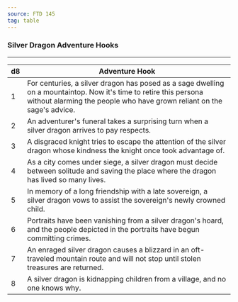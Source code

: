 ```yaml
---
source: FTD 145
tag: table
---
```


### Silver Dragon Adventure Hooks
---
|d8|Adventure Hook|
|----|------------|
|1|For centuries, a silver dragon has posed as a sage dwelling on a mountaintop. Now it's time to retire this persona without alarming the people who have grown reliant on the sage's advice.|
|2|An adventurer's funeral takes a surprising turn when a silver dragon arrives to pay respects.|
|3|A disgraced knight tries to escape the attention of the silver dragon whose kindness the knight once took advantage of.|
|4|As a city comes under siege, a silver dragon must decide between solitude and saving the place where the dragon has lived so many lives.|
|5|In memory of a long friendship with a late sovereign, a silver dragon vows to assist the sovereign's newly crowned child.|
|6|Portraits have been vanishing from a silver dragon's hoard, and the people depicted in the portraits have begun committing crimes.|
|7|An enraged silver dragon causes a blizzard in an oft-traveled mountain route and will not stop until stolen treasures are returned.|
|8|A silver dragon is kidnapping children from a village, and no one knows why.|
